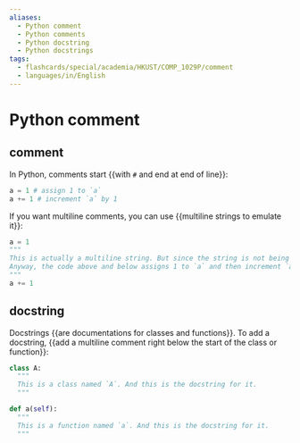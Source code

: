 ```yaml
---
aliases:
  - Python comment
  - Python comments
  - Python docstring
  - Python docstrings
tags:
  - flashcards/special/academia/HKUST/COMP_1029P/comment
  - languages/in/English
---
```


# Python comment

## comment

In Python, comments start {{with `#` and end at end of line}}: <!--SR:!2024-02-20,15,290-->

```Python
a = 1 # assign 1 to `a`
a += 1 # increment `a` by 1
```

If you want multiline comments, you can use {{multiline strings to emulate it}}: <!--SR:!2024-02-21,16,290-->

```Python
a = 1
"""
This is actually a multiline string. But since the string is not being used, so it is effectively a multiline comment.
Anyway, the code above and below assigns 1 to `a` and then increment `a` by 1.
"""
a += 1
```

## docstring

Docstrings {{are documentations for classes and functions}}. To add a docstring, {{add a multiline comment right below the start of the class or function}}: <!--SR:!2024-02-22,17,290!2024-02-19,14,290-->

```Python
class A:
  """
  This is a class named `A`. And this is the docstring for it.
  """

def a(self):
  """
  This is a function named `a`. And this is the docstring for it.
  """
```
